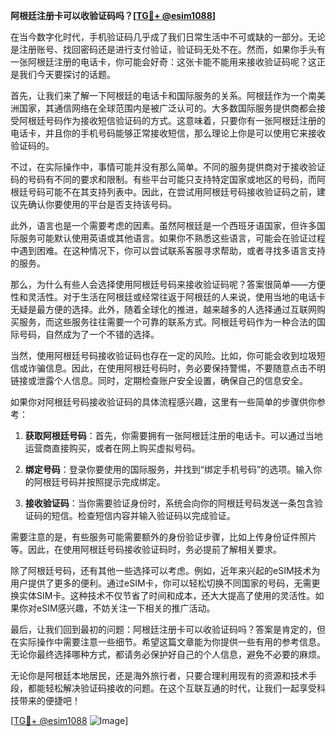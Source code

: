 **阿根廷注册卡可以收验证码吗？[[TG💪+ @esim1088](https://t.me/s/esim1088)]**

在当今数字化时代，手机验证码几乎成了我们日常生活中不可或缺的一部分。无论是注册账号、找回密码还是进行支付验证，验证码无处不在。然而，如果你手头有一张阿根廷注册的电话卡，你可能会好奇：这张卡能不能用来接收验证码呢？这正是我们今天要探讨的话题。

首先，让我们来了解一下阿根廷的电话卡和国际服务的关系。阿根廷作为一个南美洲国家，其通信网络在全球范围内是被广泛认可的。大多数国际服务提供商都会接受阿根廷号码作为接收短信验证码的方式。这意味着，只要你有一张阿根廷注册的电话卡，并且你的手机号码能够正常接收短信，那么理论上你是可以使用它来接收验证码的。

不过，在实际操作中，事情可能并没有那么简单。不同的服务提供商对于接收验证码的号码有不同的要求和限制。有些平台可能只支持特定国家或地区的号码，而阿根廷号码可能不在其支持列表中。因此，在尝试用阿根廷号码接收验证码之前，建议先确认你要使用的平台是否支持该号码。

此外，语言也是一个需要考虑的因素。虽然阿根廷是一个西班牙语国家，但许多国际服务可能默认使用英语或其他语言。如果你不熟悉这些语言，可能会在验证过程中遇到困难。在这种情况下，你可以尝试联系客服寻求帮助，或者寻找多语言支持的服务。

那么，为什么有些人会选择使用阿根廷号码来接收验证码呢？答案很简单——方便性和灵活性。对于生活在阿根廷或经常往返于阿根廷的人来说，使用当地的电话卡无疑是最方便的选择。此外，随着全球化的推进，越来越多的人选择通过互联网购买服务，而这些服务往往需要一个可靠的联系方式。阿根廷号码作为一种合法的国际号码，自然成为了一个不错的选择。

当然，使用阿根廷号码接收验证码也存在一定的风险。比如，你可能会收到垃圾短信或诈骗信息。因此，在使用阿根廷号码时，务必要保持警惕，不要随意点击不明链接或泄露个人信息。同时，定期检查账户安全设置，确保自己的信息安全。

如果你对阿根廷号码接收验证码的具体流程感兴趣，这里有一些简单的步骤供你参考：

1. **获取阿根廷号码**：首先，你需要拥有一张阿根廷注册的电话卡。可以通过当地运营商直接购买，或者在网上购买虚拟号码。

2. **绑定号码**：登录你要使用的国际服务，并找到“绑定手机号码”的选项。输入你的阿根廷号码并按照提示完成绑定。

3. **接收验证码**：当你需要验证身份时，系统会向你的阿根廷号码发送一条包含验证码的短信。检查短信内容并输入验证码以完成验证。

需要注意的是，有些服务可能需要额外的身份验证步骤，比如上传身份证件照片等。因此，在使用阿根廷号码接收验证码时，务必提前了解相关要求。

除了阿根廷号码，还有其他一些选择可以考虑。例如，近年来兴起的eSIM技术为用户提供了更多的便利。通过eSIM卡，你可以轻松切换不同国家的号码，无需更换实体SIM卡。这种技术不仅节省了时间和成本，还大大提高了使用的灵活性。如果你对eSIM感兴趣，不妨关注一下相关的推广活动。

最后，让我们回到最初的问题：阿根廷注册卡可以收验证码吗？答案是肯定的，但在实际操作中需要注意一些细节。希望这篇文章能为你提供一些有用的参考信息。无论你最终选择哪种方式，都请务必保护好自己的个人信息，避免不必要的麻烦。

无论你是阿根廷本地居民，还是海外旅行者，只要合理利用现有的资源和技术手段，都能轻松解决验证码接收的问题。在这个互联互通的时代，让我们一起享受科技带来的便捷吧！

[[TG💪+ @esim1088](https://t.me/s/esim1088) ![Image](https://i.postimg.cc/4NQfJmqS/Snipaste-2025-05-13-00-14-12.png)]